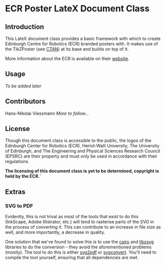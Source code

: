 ECR Poster LateX Document Class
===============================

Introduction
------------

This LateX document class provides a basic framework with which to create
Edinburgh Centre for Robotics (ECR) branded posters with. It makes use of
the TikZPoster (see [CTAN][0]) at its base and builds on top of it.

More information about the ECR is available on their [website][1].

Usage
-----

*To be added later*

Contributors
------------

Hans-Nikolai Viessmann
*More to follow...*

License
-------

Though this document class is accessible to the public, the logos of the
Edinburgh Center for Robotics (ECR), Heriot-Watt University, The University of
Edinburgh, and The Engineering and Physical Sciences Research Council
(EPSRC) are their property and must only be used in accordance with their
regulations.

**The licensing of this document class is yet to be determined, copyright is
held by the ECR.`**

Extras
------

### SVG to PDF

Evidently, this is not trival as most of the tools that exist to do this
(InkScape, Adobe Illistrator, etc.) will tend to rasterise parts of the SVG
in the process of converting it. This can contribute to an increase in file
size as well, and more importantly, a decrease in quality.

One solution that we've found to solve this is to use the [cairo][2] and 
[libzsvg][3] libraries to do the conversion - they avoid the aforementioned
problems (mostly). The tool to do this is either [svg2pdf][4] or
[svgconvert][5]. You'll need to compile the tool yourself, ensuring that all
dependencies are met.

[0]: https://www.ctan.org/pkg/tikzposter "CTAN: TikZPoster LateX package"
[1]: http://www.edinburgh-robotics.org/ "Edinburgh Centre for Robotics website"
[2]: http://cairographics.org/ "Cairo Graphics library"
[3]: https://wiki.gnome.org/action/show/Projects/LibRsvg "librsvg library"
[4]: http://cgit.freedesktop.org/~cworth/svg2pdf/ "svg2pdf tool"
[5]: http://blog.mathieu-leplatre.info/static-build-of-cairo-and-librsvg.html "svgconvert tool"
